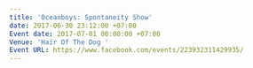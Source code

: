 ```yaml
---
title: 'Oceanboys: Spontaneity Show'
date: 2017-06-30 23:12:00 +07:00
Event date: 2017-07-01 00:00:00 +07:00
Venue: 'Hair Of The Dog '
Event URL: https://www.facebook.com/events/223932311429935/
---
```


